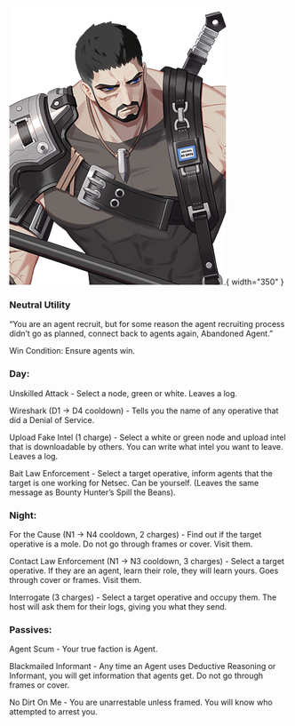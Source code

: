 ![abandonedagent.png](Images/abandonedagent.png){ width="350" }

### **Neutral Utility**

“You are an agent recruit, but for some reason the agent recruiting process didn’t go as planned, connect back to agents again, Abandoned Agent.”

Win Condition: Ensure agents win.

### **Day:**

Unskilled Attack - Select a node, green or white. Leaves a log.

Wireshark (D1 -> D4 cooldown) - Tells you the name of any operative that did a Denial of Service.

Upload Fake Intel (1 charge) - Select a white or green node and upload intel that is downloadable by others. You can write what intel you want to leave. Leaves a log.

Bait Law Enforcement - Select a target operative, inform agents that the target is one working for Netsec. Can be yourself. (Leaves the same message as Bounty Hunter’s Spill the Beans).

### **Night:**

For the Cause (N1 -> N4 cooldown, 2 charges) - Find out if the target operative is a mole. Do not go through frames or cover. Visit them.

Contact Law Enforcement (N1 -> N3 cooldown, 3 charges) - Select a target operative. If they are an agent, learn their role, they will learn yours. Goes through cover or frames. Visit them.

Interrogate (3 charges) - Select a target operative and occupy them. The host will ask them for their logs, giving you what they send.

### **Passives:**

Agent Scum - Your true faction is Agent.

Blackmailed Informant - Any time an Agent uses Deductive Reasoning or Informant, you will get information that agents get. Do not go through frames or cover.

No Dirt On Me - You are unarrestable unless framed. You will know who attempted to arrest you.